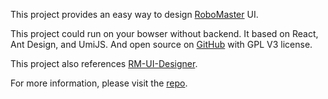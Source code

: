 This project provides an easy way to design 
[RoboMaster](https://www.robomaster.com) UI.
  
This project could run on your bowser without backend.
It based on React, Ant Design, and UmiJS.
And open source on [GitHub](https://github.com/bismarckkk/RM-UI-Designer) 
with GPL V3 license.

This project also references 
[RM-UI-Designer](https://github.com/RigoLigoRLC/RoboMasterUIDesigner).
  
For more information, please visit the [repo](https://github.com/bismarckkk/RM-UI-Designer).
